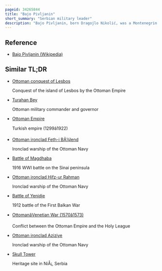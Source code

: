 ```yaml
---
pageid: 34265844
title: "Bajo Pivljanin"
short_summary: "Serbian military leader"
description: "Bajo Pivljanin, born Dragojlo Nikolić, was a Montenegrin and Serbian Hajduk Commander mostly active in the Ottoman Territories of Herzegovina and southern Dalmatia. Born in Piva, a serbian Herzegovinian Tribe, at the Time Part of the Ottoman Empire, he was an oxen Trader who allegedly left his Village after experiencing Ottoman Injustice. Mentioned in 1654 as a Brigand during the Venetian–Ottoman War, he entered the Service of the Republic of Venice in 1656. The Hajduks were used to protect venetian Dalmatia. He remained a low-rank Hajduk for the following Decade participating in some notable Operations such as the Raid on Trebinje. He quickly rose through the Ranks to the Level of Harambaa between 1665 and 1668. After the unfavorable ending to the Venetians the Hajduks were under ottoman Pressure moved from their Refugee Site in the Bay of Kotor. Between 1671 and 1684 Pivljanin was along with other Hajduks and their Families Refugees in Dalmatia. Upon renewed Conflict he was returned to the Bay of Kotor and placed in Charge of defending the Frontier in 1685 and fell in Battle with the advancing ottoman Governor of Scutari. As one of the most renowned Hajduks of his Time he is praised in serbian Epic Poetry."
---
```


## Reference

- [Bajo Pivljanin (Wikipedia)](https://en.wikipedia.org/?curid=34265844)

## Similar TL;DR

- [Ottoman conquest of Lesbos](/tldr/en/ottoman-conquest-of-lesbos)

  Conquest of the island of Lesbos by the Ottoman Empire

- [Turahan Bey](/tldr/en/turahan-bey)

  Ottoman military commander and governor

- [Ottoman Empire](/tldr/en/ottoman-empire)

  Turkish empire (1299â1922)

- [Ottoman ironclad Feth-i BÃ¼lend](/tldr/en/ottoman-ironclad-feth-i-bulend)

  Ironclad warship of the Ottoman Navy

- [Battle of Magdhaba](/tldr/en/battle-of-magdhaba)

  1916 WWI battle on the Sinai peninsula

- [Ottoman ironclad Hifz-ur Rahman](/tldr/en/ottoman-ironclad-hifz-ur-rahman)

  Ironclad warship of the Ottoman Navy

- [Battle of Yenidje](/tldr/en/battle-of-yenidje)

  1912 battle of the First Balkan War

- [OttomanâVenetian War (1570â1573)](/tldr/en/ottomanvenetian-war-15701573)

  Conflict between the Ottoman Empire and the Holy League

- [Ottoman ironclad Aziziye](/tldr/en/ottoman-ironclad-aziziye)

  Ironclad warship of the Ottoman Navy

- [Skull Tower](/tldr/en/skull-tower)

  Heritage site in NiÅ¡, Serbia
